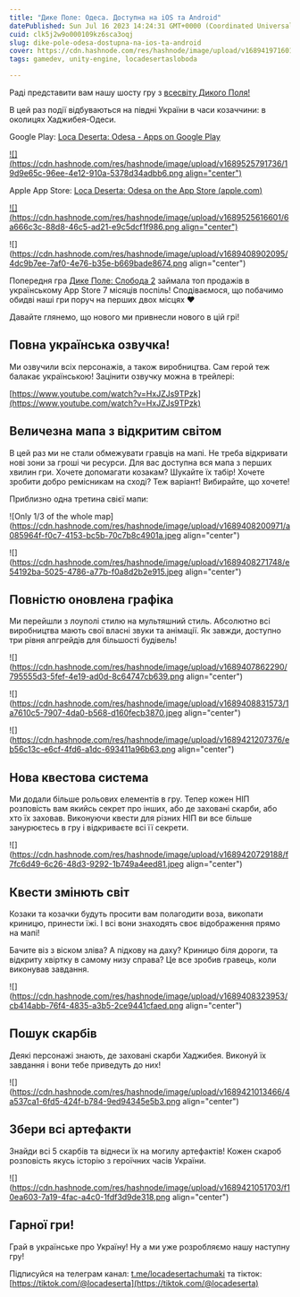 ```yaml
---
title: "Дике Поле: Одеса. Доступна на iOS та Android"
datePublished: Sun Jul 16 2023 14:24:31 GMT+0000 (Coordinated Universal Time)
cuid: clk5j2w9o000109kz6sca3oqj
slug: dike-pole-odesa-dostupna-na-ios-ta-android
cover: https://cdn.hashnode.com/res/hashnode/image/upload/v1689419716016/e86da583-6f11-48f1-afdb-4f9624d267a8.png
tags: gamedev, unity-engine, locadesertasloboda

---
```


Раді представити вам нашу шосту гру з [всесвіту Дикого Поля!](https://locadeserta.com)

В цей раз події відбуваються на півдні України в часи козаччини: в околицях Хаджибея-Одеси.

Google Play: [Loca Deserta: Odesa - Apps on Google Play](https://play.google.com/store/apps/details?id=com.dmytrogladkyi.SlobodaOdesa)

[![](https://cdn.hashnode.com/res/hashnode/image/upload/v1689525791736/19d9e65c-96ee-4e12-910a-5378d34adbb6.png align="center")](https://play.google.com/store/apps/details?id=com.dmytrogladkyi.SlobodaOdesa)

Apple App Store: [Loca Deserta: Odesa on the App Store (](https://apps.apple.com/ua/app/loca-deserta-odesa/id6449617200)[apple.com](http://apple.com)[)](https://apps.apple.com/ua/app/loca-deserta-odesa/id6449617200)

[![](https://cdn.hashnode.com/res/hashnode/image/upload/v1689525616601/6a666c3c-88d8-46c5-ad21-e9c5dcf1f986.png align="center")](https://apps.apple.com/ua/app/loca-deserta-odesa/id6449617200)

![](https://cdn.hashnode.com/res/hashnode/image/upload/v1689408902095/4dc9b7ee-7af0-4e76-b35e-b669bade8674.png align="center")

Попередня гра [Дике Поле: Слобода 2](https://gladimdim.org/dike-pole-sloboda-2-dostupna-na-apple-ta-android) займала топ продажів в українському App Store 7 місяців поспіль! Сподіваємося, що побачимо обидві наші гри поруч на перших двох місцях ❤️

Давайте глянемо, що нового ми привнесли нового в цій грі!

## Повна українська озвучка!

Ми озвучили всіх персонажів, а також виробництва. Сам герой теж балакає українською! Зацінити озвучку можна в трейлері:

[https://www.youtube.com/watch?v=HxJZJs9TPzk](https://www.youtube.com/watch?v=HxJZJs9TPzk)

## Величезна мапа з відкритим світом

В цей раз ми не стали обмежувати гравців на мапі. Не треба відкривати нові зони за гроші чи ресурси. Для вас доступна вся мапа з перших хвилин гри. Хочете допомагати козакам? Шукайте їх табір! Хочете зробити добро ремісникам на сході? Теж варіант! Вибирайте, що хочете!

Приблизно одна третина свієї мапи:

![Only 1/3 of the whole map](https://cdn.hashnode.com/res/hashnode/image/upload/v1689408200971/a085964f-f0c7-4153-bc5b-70c7b8c4901a.jpeg align="center")

![](https://cdn.hashnode.com/res/hashnode/image/upload/v1689408271748/e54192ba-5025-4786-a77b-f0a8d2b2e915.jpeg align="center")

## Повністю оновлена графіка

Ми перейшли з лоуполі стилю на мультяшний стиль. Абсолютно всі виробництва мають свої власні звуки та анімації. Як завжди, доступно три рівня апгрейдів для більшості будівель!

![](https://cdn.hashnode.com/res/hashnode/image/upload/v1689407862290/795555d3-5fef-4e19-ad0d-8c64747cb639.png align="center")

![](https://cdn.hashnode.com/res/hashnode/image/upload/v1689408831573/1a7610c5-7907-4da0-b568-d160fecb3870.jpeg align="center")

![](https://cdn.hashnode.com/res/hashnode/image/upload/v1689421207376/eb56c13c-e6cf-4fd6-a1dc-693411a96b63.png align="center")

## Нова квестова система

Ми додали більше рольових елементів в гру. Тепер кожен НІП розповість вам якийсь секрет про інших, або де заховані скарби, або хто їх заховав. Виконуючи квести для різних НІП ви все більше занурюєтесь в гру і відкриваєте всі її секрети.

![](https://cdn.hashnode.com/res/hashnode/image/upload/v1689420729188/f7fc6d49-6c26-48d3-9292-1b749a4eed81.jpeg align="center")

## Квести змінють світ

Козаки та козачки будуть просити вам полагодити воза, викопати криницю, принести їжі. І всі вони знаходять своє відображення прямо на мапі!

Бачите віз з віском зліва? А підкову на даху? Криницю біля дороги, та відкриту хвіртку в самому низу справа? Це все зробив гравець, коли виконував завдання.

![](https://cdn.hashnode.com/res/hashnode/image/upload/v1689408323953/cb414abb-76f4-4835-a3b5-2ce9441cfaed.png align="center")

## Пошук скарбів

Деякі персонажі знають, де заховані скарби Хаджибея. Виконуй їх завдання і вони тебе приведуть до них!

![](https://cdn.hashnode.com/res/hashnode/image/upload/v1689421013466/4a537ca1-6fd5-424f-b784-9ed94345e5b3.png align="center")

## Збери всі артефакти

Знайди всі 5 скарбів та віднеси їх на могилу артефактів! Кожен скароб розповість якусь історію з героїчних часів України.

![](https://cdn.hashnode.com/res/hashnode/image/upload/v1689421051703/f10ea603-7a19-4fac-a4c0-1fdf3d9de318.png align="center")

## Гарної гри!

Грай в українське про Україну! Ну а ми уже розробляємо нашу наступну гру!

Підписуйся на телеграм канал: [t.me/locadesertachumaki](http://t.me/locadesertachumaki) та тікток: [https://tiktok.com/@locadeserta](https://tiktok.com/@locadeserta)